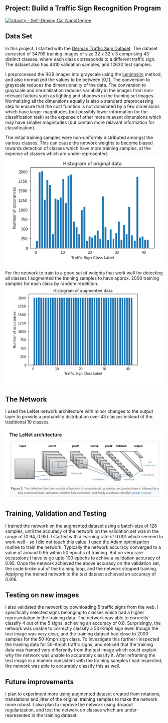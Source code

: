
## Project: Build a Traffic Sign Recognition Program
[![Udacity - Self-Driving Car NanoDegree](https://s3.amazonaws.com/udacity-sdc/github/shield-carnd.svg)](http://www.udacity.com/drive)

Data Set
---
In this project, I started with the [German Traffic Sign Dataset](http://benchmark.ini.rub.de/?section=gtsrb&subsection=dataset). The dataset consisted of 34799 training images of size 32 x 32 x 3 comprising 43 distinct classes, where each class corresponds to a different traffic sign. The dataset also has 4410 validation samples, and 12630 test samples. 

I preprocessed the RGB images into grayscale using the [luminosity](https://www.johndcook.com/blog/2009/08/24/algorithms-convert-color-grayscale/) method, and also normalized the values to be between [0,1]. The conversion to grayscale reduces the dimensionality of the data. The conversion to grayscale and normalization reduces variability in the images from non-relevant factors such as lighting and shadows in the training set images. Normalizing all the dimensions equally is also a standard preprocessing step to ensure that the cost function is not dominated by a few dimensions which have larger magnitudes (but possibly lower information for the classification task) at the expense of other more relavant dimensions which may have smaller magnitudes (but contain more relavant information for classification).

The initial training samples were non-uniformly distributed amongst the various classes. This can cause the network weights to become biased towards detection of classes which have more training samples, at the expense of classes which are under-represented.
![original dataset](https://github.com/calvinhobbes119/Traffic-Sign-Classifier/blob/master/examples/histogram_original.png)

For the network to train to a good set of weights that work well for detecting all classes I augmented the training samples to have approx. 2000 training samples for each class by random repetition.
![augmented dataset](https://github.com/calvinhobbes119/Traffic-Sign-Classifier/blob/master/examples/histogram_augmented.png)

The Network
---
I used the LeNet network architecture with minor changes to the output layer to provide a probability distribution over 43 classes instead of the traditional 10 classes.

![LeNet](https://github.com/calvinhobbes119/Traffic-Sign-Classifier/blob/master/examples/LeNet.png)

Training, Validation and Testing
---
I trained the network on the augmented dataset using a batch-size of 128 samples, until the accuracy of the network on the validation set was in the range of (0.94, 0.95). I started with a learning rate of 0.001 which seemed to work well - so I did not touch this value. I used the [Adam optimization](https://arxiv.org/pdf/1412.6980.pdf) routine to train the network. Typically the network accuracy converged to a value of around 0.95 within 50 epochs of training. But on very rare occassions I have to go upto 100 epochs to achive a validation accuracy of 0.95. Once the network achieved the above accuracy on the validation set, the code broke out of the training loop, and the network stopped training. Applying the trained network to the test dataset achieved an accuracy of 0.916. 

Testing on new images
---
I also validated the network by downloading 5 traffic signs from the web. I specifically selected signs belonging to classes which had a higher representation in the training data. The network was able to correctly classify 4 out of the 5 signs, achieving an accuracy of 0.8. Surprisingly, the network was unable to correctly classify a 50-Kmph sign even though the test image was very clear, and the training dataset had close to 2000 samples for the 50-Kmph sign class. To investigate this further I inspected the training data for 50-Kmph traffic signs, and noticed that the training data was framed very differently from the test image which could explain why the network was unable to accurately classify it. After reframing the test image in a manner consistent with the training samples I had inspected, the network was able to accurately classify this as well.

Future improvements
---
I plan to experiment more using augmented dataset created from rotations, translations and jitter of the original training samples to make the network more robust. I also plan to improve the network using dropout regularization, and test the network on classes which are under-represented in the training dataset.
